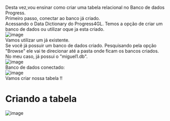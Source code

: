 Desta vez,vou ensinar como criar uma tabela relacional no Banco de dados Progress. <br>
Primeiro passo, conectar ao banco já criado. <br>
Acessando o Data Dictionary do Progress4GL. Temos a opção de criar um banco de dados ou utilizar oque ja esta criado. <br>
![image](https://github.com/user-attachments/assets/9468c81b-fafe-4fa7-92e6-fd5c85ec7774) <br>
Vamos utilizar um já existente. <br>
Se você já possuir um banco de dados criado. Pesquisando pela opção "Browse" ele vai te direcionar até a pasta onde ficam os bancos criados. <br>
No meu caso, já possui o "miguel1.db". <br>
 ![image](https://github.com/user-attachments/assets/ffc4b4ed-94bd-4feb-b5a4-28bafa712dbd) <br>
 Banco de dados conectado: <br>
 ![image](https://github.com/user-attachments/assets/8b21b124-4509-4639-b149-7a9f0f8f7d77) <br>
 Vamos criar nossa tabela !! <br>
 <h1> Criando a tabela</h1>
 
 ![image](https://github.com/user-attachments/assets/277cfdb0-1e18-4517-b158-63944ed69e47) <br>
 
  





 

